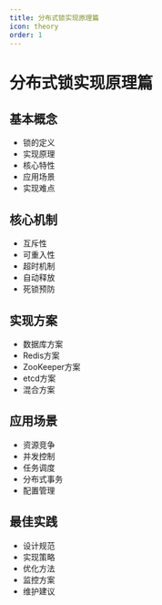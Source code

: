 ```yaml
---
title: 分布式锁实现原理篇
icon: theory
order: 1
---
```


# 分布式锁实现原理篇

## 基本概念
- 锁的定义
- 实现原理
- 核心特性
- 应用场景
- 实现难点

## 核心机制
- 互斥性
- 可重入性
- 超时机制
- 自动释放
- 死锁预防

## 实现方案
- 数据库方案
- Redis方案
- ZooKeeper方案
- etcd方案
- 混合方案

## 应用场景
- 资源竞争
- 并发控制
- 任务调度
- 分布式事务
- 配置管理

## 最佳实践
- 设计规范
- 实现策略
- 优化方法
- 监控方案
- 维护建议
